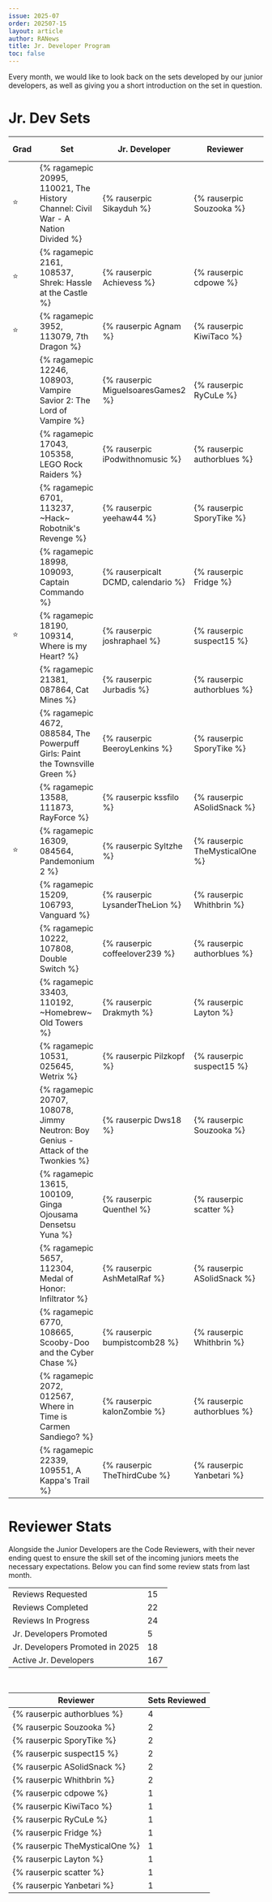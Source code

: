 ```yaml
---
issue: 2025-07
order: 202507-15
layout: article
author: RANews
title: Jr. Developer Program
toc: false
---
```


Every month, we would like to look back on the sets developed by our junior developers, as well as giving you a short introduction on the set in question. 

# Jr. Dev Sets <!-- ⭐ -->

| Grad | Set                                                                               | Jr. Developer                      | Reviewer                       | Review  Date |
| ---- | --------------------------------------------------------------------------------- | ---------------------------------- | ------------------------------ | ------------ |
| ⭐    | {% ragamepic 20995, 110021, The History Channel: Civil War - A Nation Divided %}  | {% rauserpic Sikayduh %}           | {% rauserpic Souzooka %}       | 6/1/2025     |
| ⭐    | {% ragamepic 2161, 108537, Shrek: Hassle at the Castle %}                         | {% rauserpic Achievess %}          | {% rauserpic cdpowe %}         | 6/2/2025     |
| ⭐    | {% ragamepic 3952, 113079, 7th Dragon %}                                          | {% rauserpic Agnam %}              | {% rauserpic KiwiTaco %}       | 6/2/2025     |
|      | {% ragamepic 12246, 108903, Vampire Savior 2: The Lord of Vampire %}              | {% rauserpic MiguelsoaresGames2 %} | {% rauserpic RyCuLe %}         | 6/4/2025     |
|      | {% ragamepic 17043, 105358, LEGO Rock Raiders %}                                  | {% rauserpic iPodwithnomusic %}    | {% rauserpic authorblues %}    | 6/5/2025     |
|      | {% ragamepic 6701, 113237, ~Hack~ Robotnik's Revenge %}                           | {% rauserpic yeehaw44 %}           | {% rauserpic SporyTike %}      | 6/5/2025     |
|      | {% ragamepic 18998, 109093, Captain Commando %}                                   | {% rauserpicalt DCMD, calendario %}         | {% rauserpic Fridge %}         | 6/8/2025     |
| ⭐    | {% ragamepic 18190, 109314, Where is my Heart? %}                                 | {% rauserpic joshraphael %}        | {% rauserpic suspect15 %}      | 6/8/2025     |
|      | {% ragamepic 21381, 087864, Cat Mines %}                                          | {% rauserpic Jurbadis %}           | {% rauserpic authorblues %}    | 6/9/2025     |
|      | {% ragamepic 4672, 088584, The Powerpuff Girls: Paint the Townsville Green %}     | {% rauserpic BeeroyLenkins %}      | {% rauserpic SporyTike %}      | 6/10/2025    |
|      | {% ragamepic 13588, 111873, RayForce %}                                           | {% rauserpic kssfilo %}            | {% rauserpic ASolidSnack %}    | 6/14/2025    |
| ⭐    | {% ragamepic 16309, 084564, Pandemonium 2 %}                                      | {% rauserpic Syltzhe %}            | {% rauserpic TheMysticalOne %} | 6/16/2025    |
|      | {% ragamepic 15209, 106793, Vanguard %}                                           | {% rauserpic LysanderTheLion %}    | {% rauserpic Whithbrin %}      | 6/17/2025    |
|      | {% ragamepic 10222, 107808, Double Switch %}                                      | {% rauserpic coffeelover239 %}     | {% rauserpic authorblues %}    | 6/22/2025    |
|      | {% ragamepic 33403, 110192, ~Homebrew~ Old Towers %}                              | {% rauserpic Drakmyth %}           | {% rauserpic Layton %}         | 6/23/2025    |
|      | {% ragamepic 10531, 025645, Wetrix %}                                             | {% rauserpic Pilzkopf %}           | {% rauserpic suspect15 %}      | 6/23/2025    |
|      | {% ragamepic 20707, 108078, Jimmy Neutron: Boy Genius - Attack of the Twonkies %} | {% rauserpic Dws18 %}              | {% rauserpic Souzooka %}       | 6/24/2025    |
|      | {% ragamepic 13615, 100109, Ginga Ojousama Densetsu Yuna %}                       | {% rauserpic Quenthel %}           | {% rauserpic scatter %}        | 6/24/2025    |
|      | {% ragamepic 5657, 112304, Medal of Honor: Infiltrator %}                         | {% rauserpic AshMetalRaf %}        | {% rauserpic ASolidSnack %}    | 6/25/2025    |
|      | {% ragamepic 6770, 108665, Scooby-Doo and the Cyber Chase %}                      | {% rauserpic bumpistcomb28 %}      | {% rauserpic Whithbrin %}      | 6/29/2025    |
|      | {% ragamepic 2072, 012567, Where in Time is Carmen Sandiego? %}                   | {% rauserpic kalonZombie %}        | {% rauserpic authorblues %}    | 6/29/2025    |
|      | {% ragamepic 22339, 109551, A Kappa's Trail %}                                    | {% rauserpic TheThirdCube %}       | {% rauserpic Yanbetari %}      | 6/29/2025    |

# Reviewer Stats

Alongside the Junior Developers are the Code Reviewers, with their never ending quest to ensure the skill set of the incoming juniors meets the necessary expectations. Below you can find some review stats from last month.

|                                 |     |
| ------------------------------- | --- |
| Reviews Requested               | 15  |
| Reviews Completed               | 22  |
| Reviews In Progress             | 24  |
| Jr. Developers Promoted         | 5   |
| Jr. Developers Promoted in 2025 | 18  |
| Active Jr. Developers           | 167 |

<br>

| Reviewer                       | Sets Reviewed |
| ------------------------------ | ------------- |
| {% rauserpic authorblues %}    | 4             |
| {% rauserpic Souzooka %}       | 2             |
| {% rauserpic SporyTike %}      | 2             |
| {% rauserpic suspect15 %}      | 2             |
| {% rauserpic ASolidSnack %}    | 2             |
| {% rauserpic Whithbrin %}      | 2             |
| {% rauserpic cdpowe %}         | 1             |
| {% rauserpic KiwiTaco %}       | 1             |
| {% rauserpic RyCuLe %}         | 1             |
| {% rauserpic Fridge %}         | 1             |
| {% rauserpic TheMysticalOne %} | 1             |
| {% rauserpic Layton %}         | 1             |
| {% rauserpic scatter %}        | 1             |
| {% rauserpic Yanbetari %}      | 1             |